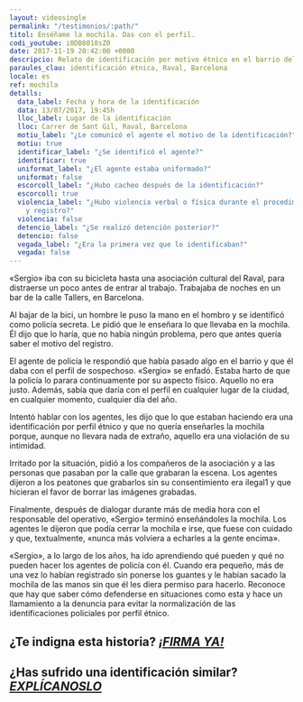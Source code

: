 ```yaml
---
layout: videosingle
permalink: "/testimonios/:path/"
titol: Enséñame la mochila. Das con el perfil.
codi_youtube: i0DB8018sZ0
date: 2017-11-19 20:42:00 +0000
descripcio: Relato de identificación por motivo étnico en el barrio del Raval de Barcelona.
paraules_clau: identificación étnica, Raval, Barcelona
locale: es
ref: mochila
detalls:
  data_label: Fecha y hora de la identificación
  data: 13/07/2017, 19:45h
  lloc_label: Lugar de la identificación
  lloc: Carrer de Sant Gil, Raval, Barcelona
  motiu_label: "¿Le comunicó el agente el motivo de la identificación?"
  motiu: true
  identificar_label: "¿Se identificó el agente?"
  identificar: true
  uniformat_label: "¿El agente estaba uniformado?"
  uniformat: false
  escorcoll_label: "¿Hubo cacheo después de la identificación?"
  escorcoll: true
  violencia_label: "¿Hubo violencia verbal o física durante el procedimiento de identificación
    y registro?"
  violencia: false
  detencio_label: "¿Se realizó detención posterior?"
  detencio: false
  vegada_label: "¿Era la primera vez que lo identificaban?"
  vegada: false
---
```

«Sergio» iba con su bicicleta hasta una asociación cultural del Raval, para distraerse un poco antes de entrar al trabajo. Trabajaba de noches en un bar de la calle Tallers, en Barcelona.

Al bajar de la bici, un hombre le puso la mano en el hombro y se identificó como policía secreta. Le pidió que le enseñara lo que llevaba en la mochila. Él dijo que lo haría, que no había ningún problema, pero que antes quería saber el motivo del registro.

El agente de policía le respondió que había pasado algo en el barrio y que él daba con el perfil de sospechoso. «Sergio» se enfadó. Estaba harto de que la policía lo parara continuamente por su aspecto físico. Aquello no era justo. Además, sabía que daría con el perfil en cualquier lugar de la ciudad, en cualquier momento, cualquier día del año.

Intentó hablar con los agentes, les dijo que lo que estaban haciendo era una identificación por perfil étnico y que no quería enseñarles la mochila porque, aunque no llevara nada de extraño, aquello era una violación de su intimidad.

Irritado por la situación, pidió a los compañeros de la asociación y a las personas que pasaban por la calle que grabaran la escena. Los agentes dijeron a los peatones que grabarlos sin su consentimiento era ilegal1 y que hicieran el favor de borrar las imágenes grabadas.

Finalmente, después de dialogar durante más de media hora con el responsable del operativo, «Sergio» terminó enseñándoles la mochila. Los agentes le dijeron que podía cerrar la mochila e irse, que fuese con cuidado y que, textualmente, «nunca más volviera a echarles a la gente encima».

«Sergio», a lo largo de los años, ha ido aprendiendo qué pueden y qué no pueden hacer los agentes de policía con él. Cuando era pequeño, más de una vez lo habían registrado sin ponerse los guantes y le habían sacado la mochila de las manos sin que él les diera permiso para hacerlo. Reconoce que hay que saber cómo defenderse en situaciones como esta y hace un llamamiento a la denuncia para evitar la normalización de las identificaciones policiales por perfil étnico.

## ¿Te indigna esta historia? [**_¡FIRMA YA!_**](https://www.paraddepararme.org/manifiesto/#formulario)

## ¿Has sufrido una identificación similar? [**_EXPLÍCANOSLO_**](https://www.paraddepararme.org/inicio/#denuncia-identificacion)